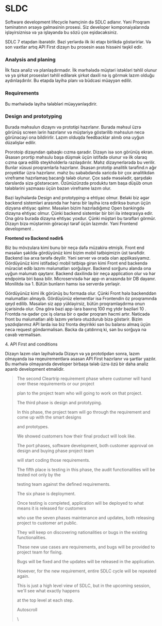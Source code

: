 # SLDC

Software development lifecycle həmçinin də SDLC adlanır. Yəni Proqram təminatının ərsəyə gəlməsinin prosesi. Siz developer komponaiyalarında işləyirsiznisə və ya işləyəndə bu sözü çox eşidəcəksiniz.

SDLC 7 etapdan ibarətdir. Bəzi yerlərdə ilk iki etapı birlikdə göstərirlər. Və son vaxtlar artıq API First dizayn bu prosesin əsas hissəini təşkil edir.

### Analysis and planing

İlk faza analiz və planlaşdırmadır.  İlk mərhələdə müştəri istəkləri təhlil olunur və ya şirkət prosesləri təhlil edilərək şirkət daxili nə iş görmək lazım olduğu aydınlaşdırılır. Bu etapda layihə planı və büdcəsi müəyyən edilir.

### Requirements

Bu mərhələdə layihə tələbləri müəyyənləşdirir.&#x20;

### &#x20;Design and prototyping

Burada məhsulun dizaynı və prototipi hazırlanır. Burada məhsul üzrə görünüş screen lərin hazırlanır və müştəriyə göstərilib məhsulun necə görünəcəyi ona bildirirlir. Lazım olduqda feedbacklar alınıb ona uyğun düzəlişlər edilir.

Prorotoip dizayndan qabaqkı cızma qaradır. Dizayn isə son görünüş ekran. Əsasən prortip məhsulu başa düşmək üçün istifadə olunur və ilk olaraq cızma qara edilib steykholderlə razılaşdırılır. Məhz dizaynerlərədə bu verilir. Bunlar xüsusi proqramlarla hazırlanır. Əsasən prototip analitik tərəfind.n ağır proyektlər üzrə hazırlanır. məhz bu səbəbdəndə xaricdə bir çox analitikdən vireframe hazırlamaq bacarığı tələb olunur. Çox sadə məsələdir, qarşıdakı dərslərdə sizə göstərəcəm. Özünüzünzdə produktu tam başa düşüb onun tələblərini yazmaası üçün bəzən vireframe lazım olur.

Bəzi layihələrdə Design and prototyping-ə ehtiyac olmur. Beləki biz əgər backend sistemləri arasında hər hansı bir layihə icra ediriksə bunun üçün dizyana ehtiyac qalmır. Məsələn bizim hazırladığımız Open bankingdə dizayna ehtiyac olmur. Çünki backend sistemlər bir biri ilə inteqrasiya edir. Ona görə burada dizayna ehtiyac yoxdur. Çünki müştəri bu tərəfləri görmür. Dizayn bizə müştərinin görəcəyi tərəf üçün lazımdır. Yəni Frontend development .

**Frontend və Backend nədir&**

Biz bu mövzulara kimi bunu bir neçə dəfə müzakirə etmişik. Front end məsələn şəkildə gördüyünüz kimi bizim mobil tətbiqimizin üst tərəfidir. Backend isə arxa tərəfə deyilir. Yəni server və orada olan applikasiyamız. Gördüyünüz kimi istifadəçi mobil tətbiqə girən kimi Front end backendə müraciət edib lazımı məlumatları sorğulayır.  Backend sorğunu alanda ona uyğun məlumatı qaytarır. Backend daxilində bir neçə application olur və hər endpointə biri baxa bilir. Microservisdə hər app-ın arxasında bir DB dayanır. Monilitdə isə 1. Bütün bunların hamsı isə serverdə yerləşir.

Gördüyünüz kimi ilk görünüş bu formada olur. Çünki Front hələ backenddən məlumatları almayıb. Gördüyünüz elementlər isə Frontendin öz proqramında qeyd edilib. Məsələn siz app yükləyirsiz, bütün proqramlaşdırma onun içərisində olur. Ona görə bəzi app-lara baxırıq 100 mg ytdır bəziləri 10 . Frontda nə qədər çox iş olarsa bir o qədər proqram həcmi artır. Nəticədə front bu məlumatları alıb lazımı yerlərə otuzdurub bizə göstərir. Bizim yazdıqlarımız API larda isə biz fronta deyirikki sən bu balansı almaq üçün necə request göndərməlisən. Backa da çatdırırıq ki, sən bu sorğuya nə cavab verməlisən.

4\. API First and conditions

Dizayn lazım olan layihəlrədə Dizayn və ya prototipdən sonra, lazım olmayanda isə reqeuirementlərə əsasən API First hazırlanır və şərtlər yazılır. Bu mərhələ olmayanda developer birbaşa tələb üzrə özü bir daha analiz aparıb development etməlidir.

>
>
>
>
>
>
> The second Cleartrip requirement phase where customer will hand over these requirements or our project
>
> plan to the project team who will going to work on that project.
>
> The third phase is design and prototyping.
>
> In this phase, the project team will go through the requirement and come up with the smart designs
>
> and prototypes.
>
> We showed customers how their final product will look like.
>
> The port phases, software development, both customer approval on design and buying phase project team
>
> will start coding those requirements.
>
> The fifth place is testing in this phase, the audit functionalities will be tested not only by the
>
> testing team against the defined requirements.
>
> The six phase is deployment.
>
> Once testing is completed, application will be deployed to what means it is released for customers
>
> who use the seven phases maintenance and updates, both releasing project to customer art public.
>
> They will keep on discovering nationalities or bugs in the existing functionalities.
>
> These new use cases are requirements, and bugs will be provided to project team for fixing.
>
> Bugs will be fixed and the updates will be released in the application.
>
> However, for the new requirement, entire SDLC cycle will be repeated again.
>
> This is just a high level view of SDLC, but in the upcoming session, we'll see what exactly happens
>
> at the top level at each step.
>
> Autoscroll
>
>
>
> \
>
